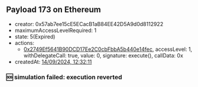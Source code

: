 ## Payload 173 on Ethereum

- creator: 0x57ab7ee15cE5ECacB1aB84EE42D5A9d0d8112922
- maximumAccessLevelRequired: 1
- state: 5(Expired)
- actions:
  - [0x2749Ef5641B90DCD17Ee2C0cbFbbA5b440e14fec](https://etherscan.io/tx/0x2749Ef5641B90DCD17Ee2C0cbFbbA5b440e14fec), accessLevel: 1, withDelegateCall: true, value: 0, signature: execute(), callData: 0x
- createdAt: [14/09/2024, 12:32:11](https://etherscan.io/tx/0x288509cd49147529fb91b9c43d43da789534ed3bec7e3a8603935a6215dc7887)

### :sos: simulation failed: execution reverted
